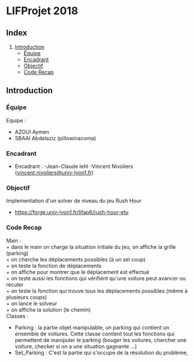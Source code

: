 # LIFProjet 2018

## Index

1. [Introduction](#introduction)
      * [Équipe](#equipe)
      * [Encadrant](#encadrant)
      * [Objectif](#objectif)
      * [Code Recap](#Code)

<a name="introduction"></a>
## Introduction


[//]: # "{{{"

<a name="equipe"></a>
### Équipe

Equipe :
- AZOUI Aymen
- SBAAI Abdelaziz (pillowinacoma)


<a name="encadrant"></a>
### Encadrant

- Encadrant :	-Jean-Claude Iehl
		          -Vincent Nivoliers (vincent.nivoliers@univ-lyon1.fr)

<a name="objectif"></a>
### Objectif

Implementation d'un solver de niveau du jeu Rush Hour
- https://forge.univ-lyon1.fr/lifap6/rush-hour-etu


<a name="Code"></a>
### Code Recap

Main    :
    <br />+ dans le main on charge la situation initiale du jeu, on affiche la grille (parking)<br />
    + on cherche les déplacements possibles (à un sel coup)<br />
    + on teste la fonction de déplacements<br />
    + on affiche pour montrer que le déplacement est effectué<br />
    + on teste aussi les fonctions qui vérifient qu'une voiture peut avancer ou reculer<br />
    + on teste la fonction qui trouve tous les déplacements possibles (même à plusieurs coups)<br />
    + on lance le solveur<br />
    + on affiche la solution (le chemin)<br />
Classes :
- Parking : la partie objet manipulable, un parking qui contient un ensemble de voitures.
 Cette classe contient tout les fonctions qui permettent de manipuler le parking (bouger les voitures, chercher une voiture, checker si on a une situation gagnante ...)
- Set_Parking : C'est la partie qui s'occupe de la résolution du problème,


[//]: # "}}}"
